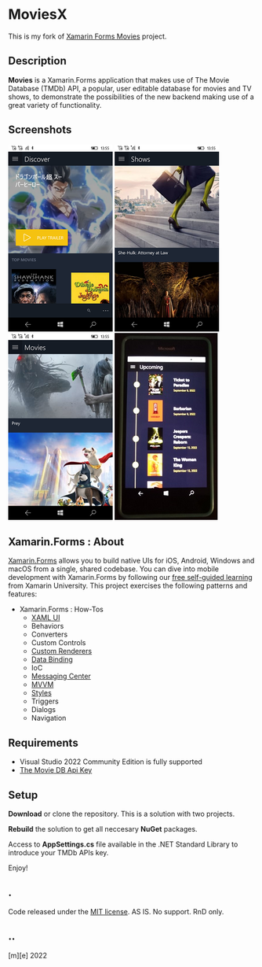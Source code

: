 # MoviesX

This is my fork of [Xamarin Forms Movies](https://github.com/davidortinau/xamarin-forms-movies) project.

## Description

**Movies** is a Xamarin.Forms application that makes use of The Movie Database (TMDb) API, 
a popular, user editable database for movies and TV shows, to demonstrate the possibilities 
of the new backend making use of a great variety of functionality.

## Screenshots

![Screenshot 1](Images/shot1.png)
![Screenshot 2](Images/shot2.png)
![Screenshot 3](Images/shot3.png)
![Screenshot 4](Images/shot4.png)

## Xamarin.Forms : About 

[Xamarin.Forms](https://www.xamarin.com/forms) allows you to build native UIs for iOS, 
Android, Windows and macOS from a single, shared codebase. 
You can dive into mobile development with Xamarin.Forms by following our 
[free self-guided learning](https://university.xamarin.com/classes/track/self-guided) 
from Xamarin University. This project exercises the following patterns and features:

* Xamarin.Forms : How-Tos
  * [XAML UI](https://developer.xamarin.com/guides/xamarin-forms/xaml/xaml-basics/)
  * Behaviors
  * Converters
  * Custom Controls
  * [Custom Renderers](https://developer.xamarin.com/guides/xamarin-forms/custom-renderer/)
  * [Data Binding](https://developer.xamarin.com/guides/xamarin-forms/xaml/xaml-basics/data_binding_basics/)
  * IoC
  * [Messaging Center](https://developer.xamarin.com/guides/xamarin-forms/messaging-center/)
  * [MVVM](https://developer.xamarin.com/guides/xamarin-forms/xaml/xaml-basics/data_bindings_to_mvvm/)
  * [Styles](https://developer.xamarin.com/guides/xamarin-forms/user-interface/styles/)
  * Triggers
  * Dialogs
  * Navigation
  


## Requirements

* Visual Studio 2022 Community Edition is fully supported
* [The Movie DB Api Key](https://www.themoviedb.org/documentation/api)


## Setup

**Download** or clone the repository. This is a solution with two projects.

**Rebuild** the solution to get all neccesary **NuGet** packages.

Access to **AppSettings.cs** file available in the .NET Standard Library to introduce your TMDb APIs key.

Enjoy!
 

## .

Code released under the [MIT license](https://opensource.org/licenses/MIT). AS IS. No support. RnD only.

## ..

[m][e] 2022
